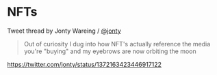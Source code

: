 # NFTs

Tweet thread by Jonty Wareing / [@jonty](https://twitter.com/jonty)

> Out of curiosity I dug into how NFT's actually reference the media you're "buying" and my eyebrows are now orbiting the moon

https://twitter.com/jonty/status/1372163423446917122
